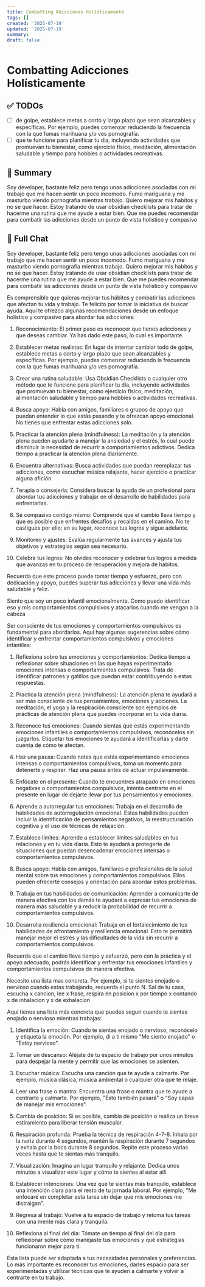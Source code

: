 ```yaml
---
title: Combatting Adicciones Holísticamente
tags: []
created: '2025-07-19'
updated: '2025-07-19'
summary:
draft: false
---
```


# Combatting Adicciones Holísticamente

## ✅ TODOs
- [ ] de golpe, establece metas a corto y largo plazo que sean alcanzables y específicas. Por ejemplo, puedes comenzar reduciendo la frecuencia con la que fumas marihuana y/o ves pornografía.
- [ ] que te funcione para planificar tu día, incluyendo actividades que promuevan tu bienestar, como ejercicio físico, meditación, alimentación saludable y tiempo para hobbies o actividades recreativas.

## 📌 Summary
Soy developer, bastante feliz pero tengo unas adicciones asociadas con mi trabajo que me hacen sentir un poco incomodo. Fumo mariguana y me masturbo viendo pornografia mientras trabajo. Quiero mejorar mis habitos y no se que hacer. Estoy tratando de usar obsidian checklists para tratar de hacerme una rutina que me ayude a estar bien. Que me puedes recomendar para combatir las adicciones desde un punto de vista holistico y compasivo

## 🧠 Full Chat


Soy developer, bastante feliz pero tengo unas adicciones asociadas con mi trabajo que me hacen sentir un poco incomodo. Fumo mariguana y me masturbo viendo pornografia mientras trabajo. Quiero mejorar mis habitos y no se que hacer. Estoy tratando de usar obsidian checklists para tratar de hacerme una rutina que me ayude a estar bien. Que me puedes recomendar para combatir las adicciones desde un punto de vista holistico y compasivo

Es comprensible que quieras mejorar tus hábitos y combatir las adicciones que afectan tu vida y trabajo. Te felicito por tomar la iniciativa de buscar ayuda. Aquí te ofrezco algunas recomendaciones desde un enfoque holístico y compasivo para abordar tus adicciones:

1. Reconocimiento: El primer paso es reconocer que tienes adicciones y que deseas cambiar. Ya has dado este paso, lo cual es importante.

2. Establecer metas realistas: En lugar de intentar cambiar todo de golpe, establece metas a corto y largo plazo que sean alcanzables y específicas. Por ejemplo, puedes comenzar reduciendo la frecuencia con la que fumas marihuana y/o ves pornografía.

3. Crear una rutina saludable: Usa Obsidian Checklists o cualquier otro método que te funcione para planificar tu día, incluyendo actividades que promuevan tu bienestar, como ejercicio físico, meditación, alimentación saludable y tiempo para hobbies o actividades recreativas.

4. Busca apoyo: Habla con amigos, familiares o grupos de apoyo que puedan entender lo que estás pasando y te ofrezcan apoyo emocional. No tienes que enfrentar estas adicciones solo.

5. Practicar la atención plena (mindfulness): La meditación y la atención plena pueden ayudarte a manejar la ansiedad y el estrés, lo cual puede disminuir la necesidad de recurrir a comportamientos adictivos. Dedica tiempo a practicar la atención plena diariamente.

6. Encuentra alternativas: Busca actividades que puedan reemplazar tus adicciones, como escuchar música relajante, hacer ejercicio o practicar alguna afición.

7. Terapia o consejería: Considera buscar la ayuda de un profesional para abordar tus adicciones y trabajar en el desarrollo de habilidades para enfrentarlas.

8. Sé compasivo contigo mismo: Comprende que el cambio lleva tiempo y que es posible que enfrentes desafíos y recaídas en el camino. No te castigues por ello; en su lugar, reconoce tus logros y sigue adelante.

9. Monitoreo y ajustes: Evalúa regularmente tus avances y ajusta tus objetivos y estrategias según sea necesario.

10. Celebra tus logros: No olvides reconocer y celebrar tus logros a medida que avanzas en tu proceso de recuperación y mejora de hábitos.

Recuerda que este proceso puede tomar tiempo y esfuerzo, pero con dedicación y apoyo, puedes superar tus adicciones y llevar una vida más saludable y feliz.

Siento que soy un poco infantil emocionalmente. Como puedo identificar eso y mis comportamientos compulsivos y atacarlos cuando me vengan a la cabeza

Ser consciente de tus emociones y comportamientos compulsivos es fundamental para abordarlos. Aquí hay algunas sugerencias sobre cómo identificar y enfrentar comportamientos compulsivos y emociones infantiles:

1. Reflexiona sobre tus emociones y comportamientos: Dedica tiempo a reflexionar sobre situaciones en las que hayas experimentado emociones intensas o comportamientos compulsivos. Trata de identificar patrones y gatillos que puedan estar contribuyendo a estas respuestas.

2. Practica la atención plena (mindfulness): La atención plena te ayudará a ser más consciente de tus pensamientos, emociones y acciones. La meditación, el yoga y la respiración consciente son ejemplos de prácticas de atención plena que puedes incorporar en tu vida diaria.

3. Reconoce tus emociones: Cuando sientas que estás experimentando emociones infantiles o comportamientos compulsivos, reconócelos sin juzgarlos. Etiquetar tus emociones te ayudará a identificarlas y darte cuenta de cómo te afectan.

4. Haz una pausa: Cuando notes que estás experimentando emociones intensas o comportamientos compulsivos, toma un momento para detenerte y respirar. Haz una pausa antes de actuar impulsivamente.

5. Enfócate en el presente: Cuando te encuentres atrapado en emociones negativas o comportamientos compulsivos, intenta centrarte en el presente en lugar de dejarte llevar por tus pensamientos y emociones.

6. Aprende a autorregular tus emociones: Trabaja en el desarrollo de habilidades de autorregulación emocional. Estas habilidades pueden incluir la identificación de pensamientos negativos, la reestructuración cognitiva y el uso de técnicas de relajación.

7. Establece límites: Aprende a establecer límites saludables en tus relaciones y en tu vida diaria. Esto te ayudará a protegerte de situaciones que puedan desencadenar emociones intensas o comportamientos compulsivos.

8. Busca apoyo: Habla con amigos, familiares o profesionales de la salud mental sobre tus emociones y comportamientos compulsivos. Ellos pueden ofrecerte consejos y orientación para abordar estos problemas.

9. Trabaja en tus habilidades de comunicación: Aprender a comunicarte de manera efectiva con los demás te ayudará a expresar tus emociones de manera más saludable y a reducir la probabilidad de recurrir a comportamientos compulsivos.

10. Desarrolla resiliencia emocional: Trabaja en el fortalecimiento de tus habilidades de afrontamiento y resiliencia emocional. Esto te permitirá manejar mejor el estrés y las dificultades de la vida sin recurrir a comportamientos compulsivos.

Recuerda que el cambio lleva tiempo y esfuerzo, pero con la práctica y el apoyo adecuado, podrás identificar y enfrentar tus emociones infantiles y comportamientos compulsivos de manera efectiva.

Necesito una lista mas concreta. Por ejemplo, si te sientes enojado o nervioso cuando estas trabajando, recuerda el punto N. Sal de tu casa, escucha x cancion, lee x frase, respira en posicion x por tiempo x contando x de inhalacion y x de exhalacion

Aquí tienes una lista más concreta que puedes seguir cuando te sientas enojado o nervioso mientras trabajas:

1. Identifica la emoción: Cuando te sientas enojado o nervioso, reconócelo y etiqueta la emoción. Por ejemplo, di a ti mismo "Me siento enojado" o "Estoy nervioso".

2. Tomar un descanso: Aléjate de tu espacio de trabajo por unos minutos para despejar la mente y permitir que las emociones se asienten.

3. Escuchar música: Escucha una canción que te ayude a calmarte. Por ejemplo, música clásica, música ambiental o cualquier otra que te relaje.

4. Leer una frase o mantra: Encuentra una frase o mantra que te ayude a centrarte y calmarte. Por ejemplo, "Esto también pasará" o "Soy capaz de manejar mis emociones".

5. Cambia de posición: Si es posible, cambia de posición o realiza un breve estiramiento para liberar tensión muscular.

6. Respiración profunda: Prueba la técnica de respiración 4-7-8. Inhala por la nariz durante 4 segundos, mantén la respiración durante 7 segundos y exhala por la boca durante 8 segundos. Repite este proceso varias veces hasta que te sientas más tranquilo.

7. Visualización: Imagina un lugar tranquilo y relajante. Dedica unos minutos a visualizar este lugar y cómo te sientes al estar allí.

8. Establecer intenciones: Una vez que te sientas más tranquilo, establece una intención clara para el resto de tu jornada laboral. Por ejemplo, "Me enfocaré en completar esta tarea sin dejar que mis emociones me distraigan".

9. Regresa al trabajo: Vuelve a tu espacio de trabajo y retoma tus tareas con una mente más clara y tranquila.

10. Reflexiona al final del día: Tómate un tiempo al final del día para reflexionar sobre cómo manejaste tus emociones y qué estrategias funcionaron mejor para ti.

Esta lista puede ser adaptada a tus necesidades personales y preferencias. Lo más importante es reconocer tus emociones, darles espacio para ser experimentadas y utilizar técnicas que te ayuden a calmarte y volver a centrarte en tu trabajo.